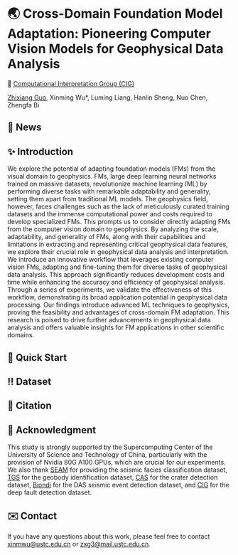 # 🌏 Cross-Domain Foundation Model Adaptation: Pioneering Computer Vision Models for Geophysical Data Analysis


🏢 [Computational Interpretation Group (CIG)](https://cig.ustc.edu.cn/main.htm) 

[Zhixiang Guo](https://cig.ustc.edu.cn/guo/list.htm), Xinming Wu*, Luming Liang, Hanlin Sheng, Nuo Chen, Zhengfa Bi

## :mega: News

##  :sparkles: Introduction
  We explore the potential of adapting foundation models (FMs) from 
  the visual domain to geophysics. FMs, large deep learning neural 
  networks trained on massive datasets, revolutionize machine 
  learning (ML) by performing diverse tasks with remarkable 
  adaptability and generality, setting them apart from traditional
  ML models. The geophysics field, however, faces challenges 
  such as the lack of meticulously curated training datasets 
  and the immense computational power and costs required to 
  develop specialized FMs. This prompts us to consider directly 
  adapting FMs from the computer vision domain to geophysics. 
  By analyzing the scale, adaptability, and generality of FMs, 
  along with their capabilities and limitations in extracting 
  and representing critical geophysical data features, we explore 
  their crucial role in geophysical data analysis and interpretation. 
  We introduce an innovative workflow that leverages existing 
  computer vision FMs, adapting and fine-tuning them for diverse 
  tasks of geophysical 
  data analysis. This approach significantly reduces development 
  costs and time while enhancing the accuracy and efficiency of 
  geophysical analysis. Through a series of experiments, we 
  validate the effectiveness of this workflow, demonstrating 
  its broad application potential in geophysical data processing. 
  Our findings introduce advanced ML techniques to geophysics, 
  proving the feasibility and advantages of cross-domain FM adaptation. 
  This research is poised to drive further advancements in geophysical 
  data analysis and offers valuable insights for FM applications 
  in other scientific domains.

##  🚀 Quick Start

##  ‼ Dataset

## :bookmark: Citation

## :memo: Acknowledgment
This study is strongly supported by the Supercomputing 
Center of the University of Science and Technology of China, 
particularly with the provision of Nvidia 80G A100 GPUs, 
which are crucial for our experiments. 
We also thank [SEAM](https://seg.org/SEAM) for providing the seismic facies classification dataset, 
[TGS](https://www.kaggle.com/competitions/tgs-salt-identification-challenge) for the geobody identification dataset, 
[CAS](https://moon.bao.ac.cn) for the crater detection dataset, 
[Biondi](https://www.science.org/doi/full/10.1126/sciadv.adi9878) for the DAS seismic event detection dataset, 
and [CIG](https://cig.ustc.edu.cn/main.htm) for the deep fault detection dataset.

## :envelope: Contact
If you have any questions about this work, 
please feel free to contact xinmwu@ustc.edu.cn or zxg3@mail.ustc.edu.cn.
